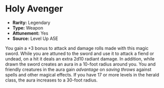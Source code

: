 
# Holy Avenger

* **Rarity:** Legendary
* **Type:** Weapon
* **Attunement:** Yes
* **Source:** Level Up A5E


You gain a +3 bonus to attack and damage rolls made with this magic sword. While you are attuned to the sword and use it to attack a fiend or undead, on a hit it deals an extra 2d10 radiant damage. In addition, while drawn the sword creates an aura in a 10-foot radius around you. You and friendly creatures in the aura gain _advantage_  on _saving throws_  against spells and other magical effects. If you have 17 or more levels in the herald class, the aura increases to a 30-foot radius.
